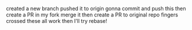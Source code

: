 created a new branch
pushed it to origin
gonna commit and push this
then create a PR in my fork
merge it
then create a PR to original repo
fingers crossed these all work then I'll try rebase!

